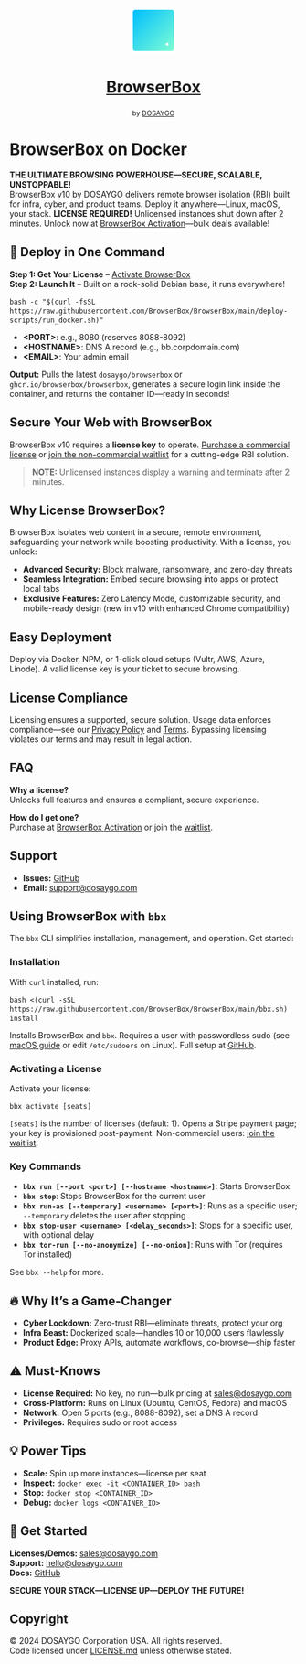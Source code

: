<div align="center">
  <img style="width:80px; height:80px" src="https://raw.githubusercontent.com/BrowserBox/BrowserBox/main/docs/icon.svg" alt="BrowserBox Logo 2023">
  <h1><a href="https://dosaygo.com">BrowserBox</a></h1>
  <small>by <a href="https://dosaygo.com">DOSAYGO</a></small>
</div>

<h1>BrowserBox on Docker</h1>
<p><strong>THE ULTIMATE BROWSING POWERHOUSE—SECURE, SCALABLE, UNSTOPPABLE!</strong><br>
BrowserBox v10 by DOSAYGO delivers remote browser isolation (RBI) built for infra, cyber, and product teams. Deploy it anywhere—Linux, macOS, your stack. <strong>LICENSE REQUIRED!</strong> Unlicensed instances shut down after 2 minutes. Unlock now at <a href="https://browse.cloudtabs.net/l">BrowserBox Activation</a>—bulk deals available!</p>

<h2>🚀 Deploy in One Command</h2>
<p><strong>Step 1: Get Your License</strong> – <a href="https://browse.cloudtabs.net/l">Activate BrowserBox</a><br>
<strong>Step 2: Launch It</strong> – Built on a rock-solid Debian base, it runs everywhere!</p>
<pre><code>bash -c "$(curl -fsSL https://raw.githubusercontent.com/BrowserBox/BrowserBox/main/deploy-scripts/run_docker.sh)" <PORT> <HOSTNAME> <EMAIL></code></pre>
<ul>
  <li><strong>&lt;PORT&gt;</strong>: e.g., 8080 (reserves 8088-8092)</li>
  <li><strong>&lt;HOSTNAME&gt;</strong>: DNS A record (e.g., bb.corpdomain.com)</li>
  <li><strong>&lt;EMAIL&gt;</strong>: Your admin email</li>
</ul>
<p><strong>Output:</strong> Pulls the latest <code>dosaygo/browserbox</code> or <code>ghcr.io/browserbox/browserbox</code>, generates a secure login link inside the container, and returns the container ID—ready in seconds!</p>

<h2>Secure Your Web with BrowserBox</h2>
<p>BrowserBox v10 requires a <strong>license key</strong> to operate. <a href="https://browse.cloudtabs.net/l">Purchase a commercial license</a> or <a href="https://tally.so/r/nPvb1x">join the non-commercial waitlist</a> for a cutting-edge RBI solution.</p>
<blockquote>
  <p><strong>NOTE:</strong> Unlicensed instances display a warning and terminate after 2 minutes.</p>
</blockquote>

<h2>Why License BrowserBox?</h2>
<p>BrowserBox isolates web content in a secure, remote environment, safeguarding your network while boosting productivity. With a license, you unlock:</p>
<ul>
  <li><strong>Advanced Security:</strong> Block malware, ransomware, and zero-day threats</li>
  <li><strong>Seamless Integration:</strong> Embed secure browsing into apps or protect local tabs</li>
  <li><strong>Exclusive Features:</strong> Zero Latency Mode, customizable security, and mobile-ready design (new in v10 with enhanced Chrome compatibility)</li>
</ul>

<h2>Easy Deployment</h2>
<p>Deploy via Docker, NPM, or 1-click cloud setups (Vultr, AWS, Azure, Linode). A valid license key is your ticket to secure browsing.</p>

<h2>License Compliance</h2>
<p>Licensing ensures a supported, secure solution. Usage data enforces compliance—see our <a href="https://dosaygo.com/privacy.txt">Privacy Policy</a> and <a href="https://dosaygo.com/terms.txt">Terms</a>. Bypassing licensing violates our terms and may result in legal action.</p>

<h2>FAQ</h2>
<p><strong>Why a license?</strong><br>
Unlocks full features and ensures a compliant, secure experience.</p>
<p><strong>How do I get one?</strong><br>
Purchase at <a href="https://browse.cloudtabs.net/l">BrowserBox Activation</a> or join the <a href="https://tally.so/r/nPvb1x">waitlist</a>.</p>

<h2>Support</h2>
<ul>
  <li><strong>Issues:</strong> <a href="https://github.com/BrowserBox/BrowserBox/issues">GitHub</a></li>
  <li><strong>Email:</strong> <a href="mailto:support@dosaygo.com">support@dosaygo.com</a></li>
</ul>

<h2>Using BrowserBox with <code>bbx</code></h2>
<p>The <code>bbx</code> CLI simplifies installation, management, and operation. Get started:</p>

<h3>Installation</h3>
<p>With <code>curl</code> installed, run:</p>
<pre><code>bash <(curl -sSL https://raw.githubusercontent.com/BrowserBox/BrowserBox/main/bbx.sh) install</code></pre>
<p>Installs BrowserBox and <code>bbx</code>. Requires a user with passwordless sudo (see <a href="https://web.archive.org/web/20241210214342/https://jefftriplett.com/2022/enable-sudo-without-a-password-on-macos/">macOS guide</a> or edit <code>/etc/sudoers</code> on Linux). Full setup at <a href="https://github.com/BrowserBox/BrowserBox?tab=readme-ov-file#using-browserbox-with-bbx">GitHub</a>.</p>

<h3>Activating a License</h3>
<p>Activate your license:</p>
<pre><code>bbx activate [seats]</code></pre>
<p><code>[seats]</code> is the number of licenses (default: 1). Opens a Stripe payment page; your key is provisioned post-payment. Non-commercial users: <a href="https://tally.so/r/nPvb1x">join the waitlist</a>.</p>

<h3>Key Commands</h3>
<ul>
  <li><strong><code>bbx run [--port &lt;port&gt;] [--hostname &lt;hostname&gt;]</code></strong>: Starts BrowserBox</li>
  <li><strong><code>bbx stop</code></strong>: Stops BrowserBox for the current user</li>
  <li><strong><code>bbx run-as [--temporary] &lt;username&gt; [&lt;port&gt;]</code></strong>: Runs as a specific user; <code>--temporary</code> deletes the user after stopping</li>
  <li><strong><code>bbx stop-user &lt;username&gt; [&lt;delay_seconds&gt;]</code></strong>: Stops for a specific user, with optional delay</li>
  <li><strong><code>bbx tor-run [--no-anonymize] [--no-onion]</code></strong>: Runs with Tor (requires Tor installed)</li>
</ul>
<p>See <code>bbx --help</code> for more.</p>

<h2>🔥 Why It’s a Game-Changer</h2>
<ul>
  <li><strong>Cyber Lockdown:</strong> Zero-trust RBI—eliminate threats, protect your org</li>
  <li><strong>Infra Beast:</strong> Dockerized scale—handles 10 or 10,000 users flawlessly</li>
  <li><strong>Product Edge:</strong> Proxy APIs, automate workflows, co-browse—ship faster</li>
</ul>

<h2>⚠️ Must-Knows</h2>
<ul>
  <li><strong>License Required:</strong> No key, no run—bulk pricing at <a href="mailto:sales@dosaygo.com">sales@dosaygo.com</a></li>
  <li><strong>Cross-Platform:</strong> Runs on Linux (Ubuntu, CentOS, Fedora) and macOS</li>
  <li><strong>Network:</strong> Open 5 ports (e.g., 8088-8092), set a DNS A record</li>
  <li><strong>Privileges:</strong> Requires sudo or root access</li>
</ul>

<h2>💡 Power Tips</h2>
<ul>
  <li><strong>Scale:</strong> Spin up more instances—license per seat</li>
  <li><strong>Inspect:</strong> <code>docker exec -it &lt;CONTAINER_ID&gt; bash</code></li>
  <li><strong>Stop:</strong> <code>docker stop &lt;CONTAINER_ID&gt;</code></li>
  <li><strong>Debug:</strong> <code>docker logs &lt;CONTAINER_ID&gt;</code></li>
</ul>

<h2>📡 Get Started</h2>
<p><strong>Licenses/Demos:</strong> <a href="mailto:sales@dosaygo.com">sales@dosaygo.com</a><br>
<strong>Support:</strong> <a href="mailto:hello@dosaygo.com?subject=BrowserBox%20Support">hello@dosaygo.com</a><br>
<strong>Docs:</strong> <a href="https://github.com/BrowserBox/BrowserBox">GitHub</a></p>

<p><strong>SECURE YOUR STACK—LICENSE UP—DEPLOY THE FUTURE!</strong></p>

<h2>Copyright</h2>
<p>© 2024 DOSAYGO Corporation USA. All rights reserved.<br>
Code licensed under <a href="https://github.com/BrowserBox/BrowserBox/blob/main/LICENSE.md">LICENSE.md</a> unless otherwise stated.</p>
